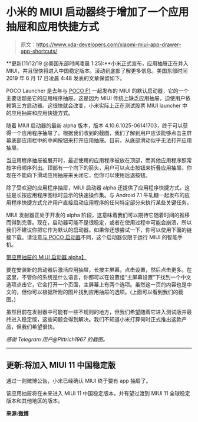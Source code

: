 # 小米的 MIUI 启动器终于增加了一个应用抽屉和应用快捷方式

> 原文：<https://www.xda-developers.com/xiaomi-miui-app-drawer-app-shortcuts/>

**更新(11/12/19 @美国东部时间凌晨 1:25):**小米正式宣布，应用抽屉正在并入 MIUI，并且很快将进入中国稳定版本。滚动到底部了解更多信息。美国东部时间 2019 年 6 月 17 日凌晨 4:48 发表的文章保留如下。

POCO Launcher 是去年与 [POCO F1](https://www.xda-developers.com/xiaomi-poco-f1-design-display-gaming-performance-review/) 一起发布的 MIUI 的默认启动器，它的一个主要话题是它的应用程序抽屉。这是因为 MIUI 传统上缺乏应用抽屉，迫使用户依赖第三方启动器。这很快就会改变，小米实际上正在测试股票 MIUI launcher 中的应用抽屉和应用快捷方式。

随着 MIUI 启动器的最新 alpha 版本，版本 4.10.6.1025-06141703，终于可以获得一个应用程序抽屉了。根据我们收到的截图，我们了解到用户应该能够点击主屏幕底部应用栏中的中间按钮来打开应用抽屉。目前，从底部滑动似乎无法打开应用抽屉。

当应用程序抽屉被展开时，最近使用的应用程序被放在顶部，而其他应用程序照常按字母顺序列出。顶部有一个向下的箭头，用户可以点击按钮来折叠应用抽屉。你现在不能向下滑动应用抽屉来关闭它，但你可以使用后退按钮。

除了受欢迎的应用程序抽屉，MIUI 启动器 alpha 还提供了应用程序快捷方式。这些是长按应用程序图标时显示的快速操作集。与 Android 7.1 牛轧糖一起发布的应用程序快捷方式允许用户直接启动应用程序的任何特定部分来执行某些关键任务。

MIUI 发射器正处于开发的 alpha 阶段，这意味着我们可以期待它随着时间的推移而得到完善。现在，启动器可能不是很稳定，或者在使用过程中可能会崩溃，所以我们不建议你把它作为默认的启动器。如果你还想尝试一下，你可以使用下面的链接下载。请注意[与 POCO 启动器](https://www.xda-developers.com/poco-launcher-exits-beta-google-play-store/)不同，这个启动器仅限于运行 MIUI 的智能手机。

[带应用抽屉的 MIUI 启动器 alpha】](https://www.apkmirror.com/apk/xiaomi-inc/miui-launcher/miui-launcher-alpha-4-10-6-1025-06141703-release/)

要在安装新的启动器后激活应用抽屉，长按主屏幕，点击设置，然后点击更多。在这里，不管你的系统是什么语言，你都可以在设置组“主屏幕设置”下找到一个中文选项点击它，它会打开一个页面，主屏幕上有两个选项。虽然这一页的内容也是中文的，但你可以根据所附的图片找到应用抽屉的选项。(上面可以看到我们的截图。)

虽然目前在发射器中可能有一些不规则的地方，但我们希望随着它进入测试版并最终进入稳定版，这些问题会得到解决。我们不知道小米打算何时正式推出这款产品，但我们希望很快。

*感谢 Telegram 用户@Pittrich1967 的截图。*

* * *

## 更新:将加入 MIUI 11 中国稳定版

通过一则微博公告，小米已经确认 MIUI 终于要有 app 抽屉了。

该应用抽屉将在未来进入 MIUI 11 中国稳定版本，并有望过渡到 MIUI 11 全球稳定版本和其他地区的版本。

**来源:[微博](https://www.weibo.com/1786860821/IfhSunQha?type=comment#_rnd1573538747812)**